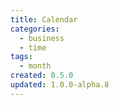 ```yaml
---
title: Calendar
categories:
  - business
  - time
tags:
  - month
created: 0.5.0
updated: 1.0.0-alpha.8
---
```

